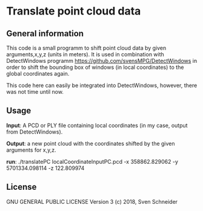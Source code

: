 # Translate point cloud data

## General information
This code is a small programm to shift point cloud data by given arguments,x,y,z (units in meters).
It is used in combination with DetectWindows programm https://github.com/svensMPG/DetectWindows in order to shift the bounding box of windows (in local coordinates) to the global coordinates again.

This code here can easily be integrated into DetectWindows, however, there was not time until now.

## Usage
**Input**: A PCD or PLY file containing local coordinates (in my case, output from DetectWindows).

**Output**: a new point cloud with the coordinates shifted by the given arguments for x,y,z. 

**run**: ./translatePC localCoordinateInputPC.pcd -x 358862.829062 -y 5701334.098114 -z 122.809974

## License
GNU GENERAL PUBLIC LICENSE Version 3
(c) 2018, Sven Schneider

